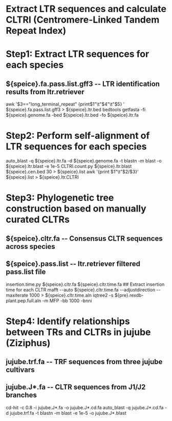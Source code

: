 # Extract LTR sequences and calculate CLTRI (Centromere-Linked Tandem Repeat Index)
# Step1: Extract LTR sequences for each species
## ${speice}.fa.pass.list.gff3 -- LTR identification results from ltr.retriever
awk '$3=="long_terminal_repeat" {print$1"\t"$4"\t"$5} ' ${speice}.fa.pass.list.gff3 > ${speice}.ltr.bed
bedtools getfasta -fi ${speice}.genome.fa -bed ${speice}.ltr.bed -fo ${speice}.ltr.fa

# Step2: Perform self-alignment of LTR sequences for each species
auto_blast -q ${speice}.ltr.fa -d ${speice}.genome.fa -t blastn -m blast -o ${speice}.ltr.blast -e 1e-5 
CLTRI.count.py ${speice}.ltr.blast ${speice}.cen.bed 30 > ${speice}.list 
awk '{print $1"\t"$2/$3}' ${speice}.list > ${speice}.ltr.CLTRI

# Step3: Phylogenetic tree construction based on manually curated CLTRs
## ${speice}.cltr.fa -- Consensus CLTR sequences across species
## ${speice}.pass.list -- ltr.retriever filtered pass.list file
insertion.time.py ${speice}.cltr.fa ${speice}.cltr.time.fa ## Extract insertion time for each CLTR
mafft --auto ${speice}.cltr.time.fa --adjustdirection --maxiterate 1000 > ${speice}.cltr.time.aln
iqtree2 -s ${pre}.rexdb-plant.pep.full.aln -m MFP -bb 1000 -bnni 

# Step4: Identify relationships between TRs and CLTRs in jujube (Ziziphus)
## jujube.trf.fa -- TRF sequences from three jujube cultivars
## jujube.J*.fa -- CLTR sequences from J1/J2 branches
cd-hit -c 0.8 -i jujube.J*.fa -o jujube.J*.cd.fa
auto_blast -q jujube.J*.cd.fa -d jujube.trf.fa -t blastn -m blast -e 1e-5 -o jujube.J*.blast 